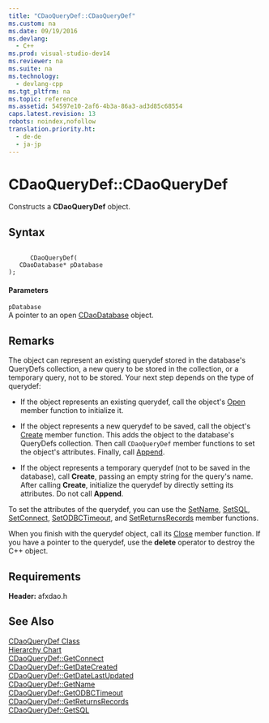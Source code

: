 ```yaml
---
title: "CDaoQueryDef::CDaoQueryDef"
ms.custom: na
ms.date: 09/19/2016
ms.devlang: 
  - C++
ms.prod: visual-studio-dev14
ms.reviewer: na
ms.suite: na
ms.technology: 
  - devlang-cpp
ms.tgt_pltfrm: na
ms.topic: reference
ms.assetid: 54597e10-2af6-4b3a-86a3-ad3d85c68554
caps.latest.revision: 13
robots: noindex,nofollow
translation.priority.ht: 
  - de-de
  - ja-jp
---
```

# CDaoQueryDef::CDaoQueryDef
Constructs a **CDaoQueryDef** object.  
  
## Syntax  
  
```  
  
      CDaoQueryDef(  
   CDaoDatabase* pDatabase   
);  
```  
  
#### Parameters  
 `pDatabase`  
 A pointer to an open [CDaoDatabase](../vs140/CDaoDatabase-Class.md) object.  
  
## Remarks  
 The object can represent an existing querydef stored in the database's QueryDefs collection, a new query to be stored in the collection, or a temporary query, not to be stored. Your next step depends on the type of querydef:  
  
-   If the object represents an existing querydef, call the object's [Open](../vs140/CDaoQueryDef--Open.md) member function to initialize it.  
  
-   If the object represents a new querydef to be saved, call the object's [Create](../vs140/CDaoQueryDef--Create.md) member function. This adds the object to the database's QueryDefs collection. Then call `CDaoQueryDef` member functions to set the object's attributes. Finally, call [Append](../vs140/CDaoQueryDef--Append.md).  
  
-   If the object represents a temporary querydef (not to be saved in the database), call **Create**, passing an empty string for the query's name. After calling **Create**, initialize the querydef by directly setting its attributes. Do not call **Append**.  
  
 To set the attributes of the querydef, you can use the [SetName](../vs140/CDaoQueryDef--SetName.md), [SetSQL](../vs140/CDaoQueryDef--SetSQL.md), [SetConnect](../vs140/CDaoQueryDef--SetConnect.md), [SetODBCTimeout](../vs140/CDaoQueryDef--SetODBCTimeout.md), and [SetReturnsRecords](../vs140/CDaoQueryDef--SetReturnsRecords.md) member functions.  
  
 When you finish with the querydef object, call its [Close](../vs140/CDaoQueryDef--Close.md) member function. If you have a pointer to the querydef, use the **delete** operator to destroy the C++ object.  
  
## Requirements  
 **Header:** afxdao.h  
  
## See Also  
 [CDaoQueryDef Class](../vs140/CDaoQueryDef-Class.md)   
 [Hierarchy Chart](../vs140/Hierarchy-Chart.md)   
 [CDaoQueryDef::GetConnect](../vs140/CDaoQueryDef--GetConnect.md)   
 [CDaoQueryDef::GetDateCreated](../vs140/CDaoQueryDef--GetDateCreated.md)   
 [CDaoQueryDef::GetDateLastUpdated](../vs140/CDaoQueryDef--GetDateLastUpdated.md)   
 [CDaoQueryDef::GetName](../vs140/CDaoQueryDef--GetName.md)   
 [CDaoQueryDef::GetODBCTimeout](../vs140/CDaoQueryDef--GetODBCTimeout.md)   
 [CDaoQueryDef::GetReturnsRecords](../vs140/CDaoQueryDef--GetReturnsRecords.md)   
 [CDaoQueryDef::GetSQL](../vs140/CDaoQueryDef--GetSQL.md)
